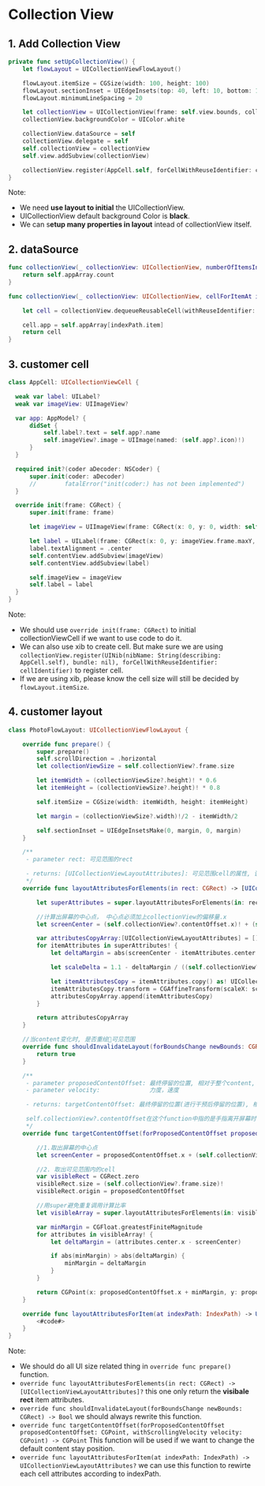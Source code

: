 # Collection View

## 1. Add Collection View

```swift
private func setUpCollectionView() {
    let flowLayout = UICollectionViewFlowLayout()

    flowLayout.itemSize = CGSize(width: 100, height: 100)
    flowLayout.sectionInset = UIEdgeInsets(top: 40, left: 10, bottom: 10, right: 10)
    flowLayout.minimumLineSpacing = 20

    let collectionView = UICollectionView(frame: self.view.bounds, collectionViewLayout: flowLayout)
    collectionView.backgroundColor = UIColor.white

    collectionView.dataSource = self
    collectionView.delegate = self
    self.collectionView = collectionView
    self.view.addSubview(collectionView)

    collectionView.register(AppCell.self, forCellWithReuseIdentifier: cellIdentifier)
}
```

Note:

- We need **use layout to initial** the UICollectionView.
- UICollectionView default background Color is **black**.
- We can s**etup many properties in layout** intead of collectionView itself.

## 2. dataSource

```swift
func collectionView(_ collectionView: UICollectionView, numberOfItemsInSection section: Int) -> Int {
    return self.appArray.count
}

func collectionView(_ collectionView: UICollectionView, cellForItemAt indexPath: IndexPath) -> UICollectionViewCell {

    let cell = collectionView.dequeueReusableCell(withReuseIdentifier: cellIdentifier, for: indexPath) as! AppCell

    cell.app = self.appArray[indexPath.item]
    return cell
}
```

## 3. customer cell

```swift
class AppCell: UICollectionViewCell {

  weak var label: UILabel?
  weak var imageView: UIImageView?

  var app: AppModel? {
      didSet {
          self.label?.text = self.app?.name
          self.imageView?.image = UIImage(named: (self.app?.icon)!)
      }
  }

  required init?(coder aDecoder: NSCoder) {
      super.init(coder: aDecoder)
      //        fatalError("init(coder:) has not been implemented")
  }

  override init(frame: CGRect) {
      super.init(frame: frame)

      let imageView = UIImageView(frame: CGRect(x: 0, y: 0, width: self.frame.width, height: self.frame.height-20))

      let label = UILabel(frame: CGRect(x: 0, y: imageView.frame.maxY, width: self.frame.width, height: 20))
      label.textAlignment = .center
      self.contentView.addSubview(imageView)
      self.contentView.addSubview(label)

      self.imageView = imageView
      self.label = label
  }
}
```

Note:

- We should use `override init(frame: CGRect)` to initial collectionViewCell if we want to use code to do it.
- We can also use xib to create cell. But make sure we are using `collectionView.register(UINib(nibName: String(describing: AppCell.self), bundle: nil), forCellWithReuseIdentifier: cellIdentifier)` to register cell.
- If we are using xib, please know the cell size will still be decided by `flowLayout.itemSize`.

## 4. customer layout

```swift
class PhotoFlowLayout: UICollectionViewFlowLayout {

    override func prepare() {
        super.prepare()
        self.scrollDirection = .horizontal
        let collectionViewSize = self.collectionView?.frame.size

        let itemWidth = (collectionViewSize?.height)! * 0.6
        let itemHeight = (collectionViewSize?.height)! * 0.8

        self.itemSize = CGSize(width: itemWidth, height: itemHeight)

        let margin = (collectionViewSize?.width)!/2 - itemWidth/2

        self.sectionInset = UIEdgeInsetsMake(0, margin, 0, margin)
    }

    /**
     - parameter rect: 可见范围的rect

     - returns: [UICollectionViewLayoutAttributes]: 可见范围cell的属性, 该属性是相对于整个content的属性, 所以x, y是相对于整个content size的
     */
    override func layoutAttributesForElements(in rect: CGRect) -> [UICollectionViewLayoutAttributes]? {

        let superAttributes = super.layoutAttributesForElements(in: rect)

        //计算出屏幕的中心点， 中心点必须加上collectionView的偏移量.x
        let screenCenter = (self.collectionView?.contentOffset.x)! + (self.collectionView?.frame.size.width)!/2

        var attributesCopyArray:[UICollectionViewLayoutAttributes] = []
        for itemAttributes in superAttributes! {
            let deltaMargin = abs(screenCenter - itemAttributes.center.x)

            let scaleDelta = 1.1 - deltaMargin / ((self.collectionView?.frame.size.width)!/2 + itemAttributes.size.width)

            let itemAttributesCopy = itemAttributes.copy() as! UICollectionViewLayoutAttributes
            itemAttributesCopy.transform = CGAffineTransform(scaleX: scaleDelta, y: scaleDelta)
            attributesCopyArray.append(itemAttributesCopy)
        }

        return attributesCopyArray
    }

    //当content变化时, 是否重绘可见范围
    override func shouldInvalidateLayout(forBoundsChange newBounds: CGRect) -> Bool {
        return true
    }

    /**
     - parameter proposedContentOffset: 最终停留的位置, 相对于整个content, 和super.targetContentOffset(forProposedContentOffset: proposedContentOffset, withScrollingVelocity: velocity) 相同
     - parameter velocity:              力度，速度

     - returns: targetContentOffset: 最终停留的位置(进行干预后停留的位置), 相对于整个content

     self.collectionView?.contentOffset在这个function中指的是手指离开屏幕时停留的位置
     */
    override func targetContentOffset(forProposedContentOffset proposedContentOffset: CGPoint, withScrollingVelocity velocity: CGPoint) -> CGPoint {

        //1.取出屏幕的中心点
        let screenCenter = proposedContentOffset.x + (self.collectionView?.frame.width)!/2

        //2. 取出可见范围内的cell
        var visibleRect = CGRect.zero
        visibleRect.size = (self.collectionView?.frame.size)!
        visibleRect.origin = proposedContentOffset

        //用super避免重复调用计算比率
        let visibleArray = super.layoutAttributesForElements(in: visibleRect)

        var minMargin = CGFloat.greatestFiniteMagnitude
        for attributes in visibleArray! {
            let deltaMargin = (attributes.center.x - screenCenter)

            if abs(minMargin) > abs(deltaMargin) {
                minMargin = deltaMargin
            }
        }

        return CGPoint(x: proposedContentOffset.x + minMargin, y: proposedContentOffset.y)
    }

    override func layoutAttributesForItem(at indexPath: IndexPath) -> UICollectionViewLayoutAttributes? {
        <#code#>
    }
}
```

Note:

- We should do all UI size related thing in `override func prepare()` function.
- `override func layoutAttributesForElements(in rect: CGRect) -> [UICollectionViewLayoutAttributes]?` this one only return the **visibale rect** item attributes.
- `override func shouldInvalidateLayout(forBoundsChange newBounds: CGRect) -> Bool` we should always rewrite this function.
- `override func targetContentOffset(forProposedContentOffset proposedContentOffset: CGPoint, withScrollingVelocity velocity: CGPoint) -> CGPoint` This function will be used if we want to change the default content stay position.
- `override func layoutAttributesForItem(at indexPath: IndexPath) -> UICollectionViewLayoutAttributes?` we can use this function to rewirte each cell attributes according to indexPath.
